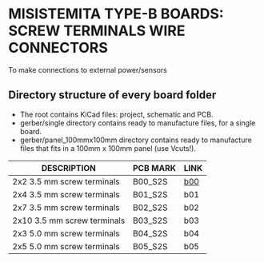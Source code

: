 
# MISISTEMITA TYPE-B BOARDS: SCREW TERMINALS WIRE CONNECTORS


To make connections to external power/sensors

## Directory structure of every board folder

* The root contains KiCad files: project, schematic and PCB.
* gerber/single directory contains ready to manufacture files, for a single board.
* gerber/panel_100mmx100mm directory contains ready to manufacture files that fits in a 100mm x 100mm panel (use Vcuts!).

| DESCRIPTION                | PCB MARK| LINK                                     
|----------------------------|---------|------
| 2x2 3.5 mm screw terminals | B00_S2S | [b00](/b-screw-terminal-wire-connectors/b00)
| 2x4 3.5 mm screw terminals | B01_S2S | b01
| 2x7 3.5 mm screw terminals | B02_S2S | b02
| 2x10 3.5 mm screw terminals| B03_S2S | b03
| 2x3 5.0 mm screw terminals | B04_S2S | b04
| 2x5 5.0 mm screw terminals | B05_S2S | b05

